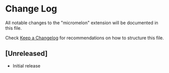 # Change Log

All notable changes to the "micromelon" extension will be documented in this file.

Check [Keep a Changelog](http://keepachangelog.com/) for recommendations on how to structure this file.

## [Unreleased]

- Initial release